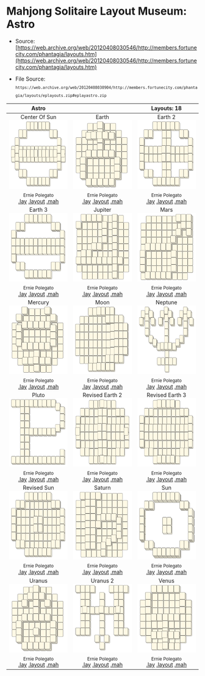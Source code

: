 # Mahjong Solitaire Layout Museum: Astro
* Source: [https://web.archive.org/web/20120408030546/http://members.fortunecity.com/phantagia/layouts.htm](https://web.archive.org/web/20120408030546/http://members.fortunecity.com/phantagia/layouts.htm)

* File Source:  
<sub>```https://web.archive.org/web/20120408030904/http://members.fortunecity.com/phantagia/layouts/eplayouts.zip#eplayastro.zip```</sub>


|Astro||Layouts: 18|
|:--:|:--:|:--:|
|Center Of Sun<br><img src="./center_of_sun_2.svg" height="180" width="175"><br> <sub>Ernie Polegato</sub> <br>[.lay](./center_of_sun_2.lay)  [.layout](./center_of_sun_2.layout)  [.mah](./center_of_sun_2.mah) |Earth<br><img src="./earth_4.svg" height="180" width="175"><br> <sub>Ernie Polegato</sub> <br>[.lay](./earth_4.lay)  [.layout](./earth_4.layout)  [.mah](./earth_4.mah) |Earth 2<br><img src="./earth_2_2.svg" height="180" width="175"><br> <sub>Ernie Polegato</sub> <br>[.lay](./earth_2_2.lay)  [.layout](./earth_2_2.layout)  [.mah](./earth_2_2.mah) |
|Earth 3<br><img src="./earth_3_2.svg" height="180" width="175"><br> <sub>Ernie Polegato</sub> <br>[.lay](./earth_3_2.lay)  [.layout](./earth_3_2.layout)  [.mah](./earth_3_2.mah) |Jupiter<br><img src="./jupiter_2.svg" height="180" width="175"><br> <sub>Ernie Polegato</sub> <br>[.lay](./jupiter_2.lay)  [.layout](./jupiter_2.layout)  [.mah](./jupiter_2.mah) |Mars<br><img src="./mars_2.svg" height="180" width="175"><br> <sub>Ernie Polegato</sub> <br>[.lay](./mars_2.lay)  [.layout](./mars_2.layout)  [.mah](./mars_2.mah) |
|Mercury<br><img src="./mercury_2.svg" height="180" width="175"><br> <sub>Ernie Polegato</sub> <br>[.lay](./mercury_2.lay)  [.layout](./mercury_2.layout)  [.mah](./mercury_2.mah) |Moon<br><img src="./moon_2.svg" height="180" width="175"><br> <sub>Ernie Polegato</sub> <br>[.lay](./moon_2.lay)  [.layout](./moon_2.layout)  [.mah](./moon_2.mah) |Neptune<br><img src="./neptune_2.svg" height="180" width="175"><br> <sub>Ernie Polegato</sub> <br>[.lay](./neptune_2.lay)  [.layout](./neptune_2.layout)  [.mah](./neptune_2.mah) |
|Pluto<br><img src="./pluto_2.svg" height="180" width="175"><br> <sub>Ernie Polegato</sub> <br>[.lay](./pluto_2.lay)  [.layout](./pluto_2.layout)  [.mah](./pluto_2.mah) |Revised Earth 2<br><img src="./revised_earth_2_2.svg" height="180" width="175"><br> <sub>Ernie Polegato</sub> <br>[.lay](./revised_earth_2_2.lay)  [.layout](./revised_earth_2_2.layout)  [.mah](./revised_earth_2_2.mah) |Revised Earth 3<br><img src="./revised_earth_3_2.svg" height="180" width="175"><br> <sub>Ernie Polegato</sub> <br>[.lay](./revised_earth_3_2.lay)  [.layout](./revised_earth_3_2.layout)  [.mah](./revised_earth_3_2.mah) |
|Revised Sun<br><img src="./revised_sun_2.svg" height="180" width="175"><br> <sub>Ernie Polegato</sub> <br>[.lay](./revised_sun_2.lay)  [.layout](./revised_sun_2.layout)  [.mah](./revised_sun_2.mah) |Saturn<br><img src="./saturn_3.svg" height="180" width="175"><br> <sub>Ernie Polegato</sub> <br>[.lay](./saturn_3.lay)  [.layout](./saturn_3.layout)  [.mah](./saturn_3.mah) |Sun<br><img src="./sun_5.svg" height="180" width="175"><br> <sub>Ernie Polegato</sub> <br>[.lay](./sun_5.lay)  [.layout](./sun_5.layout)  [.mah](./sun_5.mah) |
|Uranus<br><img src="./uranus_3.svg" height="180" width="175"><br> <sub>Ernie Polegato</sub> <br>[.lay](./uranus_3.lay)  [.layout](./uranus_3.layout)  [.mah](./uranus_3.mah) |Uranus 2<br><img src="./uranus_2_2.svg" height="180" width="175"><br> <sub>Ernie Polegato</sub> <br>[.lay](./uranus_2_2.lay)  [.layout](./uranus_2_2.layout)  [.mah](./uranus_2_2.mah) |Venus<br><img src="./venus_2.svg" height="180" width="175"><br> <sub>Ernie Polegato</sub> <br>[.lay](./venus_2.lay)  [.layout](./venus_2.layout)  [.mah](./venus_2.mah) |